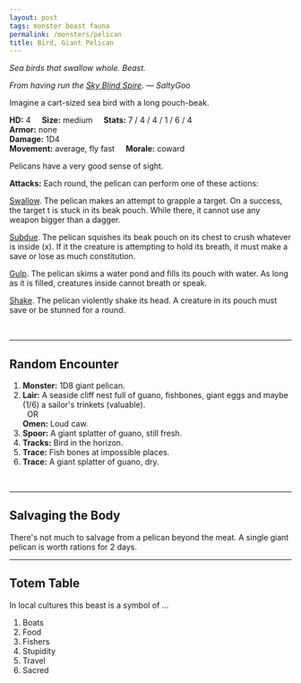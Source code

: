 ```yaml
---
layout: post
tags: monster beast fauna
permalink: /monsters/pelican
title: Bird, Giant Pelican
---
```


*Sea birds that swallow whole. Beast.*

<span class="alchemy"> *From having run the [Sky Blind Spire](http://blog.trilemma.com/2016/04/the-sky-blind-spire.html). — SaltyGoo* </span>

Imagine a cart-sized sea bird with a long pouch-beak.

**HD:** 4  &nbsp; &nbsp;  **Size:** medium &nbsp; &nbsp; **Stats:** 7 / 4 / 4 / 1 / 6 / 4 <br>
**Armor:** none <br>
**Damage:** 1D4 <br>
**Movement:** average, fly fast &nbsp; &nbsp; **Morale:** coward <br>

Pelicans have a very good sense of sight.

**Attacks:** Each round, the pelican can perform one of these actions:

<ins>Swallow</ins>. The pelican makes an attempt to grapple a target. On a success, the target t is stuck in its beak pouch. While there, it cannot use any weapon bigger than a dagger. 

<ins>Subdue</ins>. The pelican squishes its beak pouch on its chest to crush whatever is inside (x). If it the creature is attempting to hold its breath, it must make a save or lose as much constitution.

<ins>Gulp</ins>. The pelican skims a water pond and fills its pouch with water. As long as it is filled, creatures inside cannot breath or speak.

<ins>Shake</ins>. The pelican violently shake its head. A creature in its pouch must save or be stunned for a round.

<br>

---

## Random Encounter

1. **Monster:** 1D8 giant pelican.
1. **Lair:** A seaside cliff nest full of guano, fishbones, giant eggs and maybe (1/6) a sailor's trinkets (valuable). <br>	&nbsp; OR <br>	**Omen:** Loud caw.
1. **Spoor:** A giant splatter of guano, still fresh.
1. **Tracks:** Bird in the horizon.
1. **Trace:** Fish bones at impossible places. 
1. **Trace:** A giant splatter of guano, dry.

<br>

---

## Salvaging the Body

There's not much to salvage from a pelican beyond the meat. A single giant pelican is worth rations for 2 days.

---

## Totem Table

In local cultures this beast is a symbol of ...

1. Boats
1. Food
1. Fishers
1. Stupidity
1. Travel
1. Sacred 

